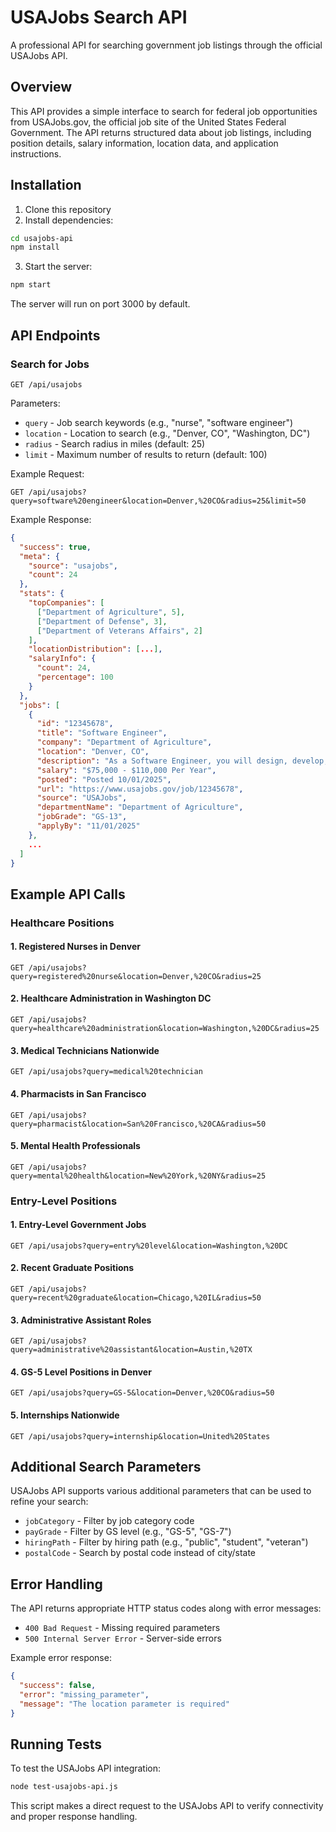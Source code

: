 # USAJobs Search API

A professional API for searching government job listings through the official USAJobs API.

## Overview

This API provides a simple interface to search for federal job opportunities from USAJobs.gov, the official job site of the United States Federal Government. The API returns structured data about job listings, including position details, salary information, location data, and application instructions.

## Installation

1. Clone this repository
2. Install dependencies:

```bash
cd usajobs-api
npm install
```

3. Start the server:

```bash
npm start
```

The server will run on port 3000 by default.

## API Endpoints

### Search for Jobs

```
GET /api/usajobs
```

Parameters:
- `query` - Job search keywords (e.g., "nurse", "software engineer")
- `location` - Location to search (e.g., "Denver, CO", "Washington, DC")
- `radius` - Search radius in miles (default: 25)
- `limit` - Maximum number of results to return (default: 100)

Example Request:
```
GET /api/usajobs?query=software%20engineer&location=Denver,%20CO&radius=25&limit=50
```

Example Response:
```json
{
  "success": true,
  "meta": {
    "source": "usajobs",
    "count": 24
  },
  "stats": {
    "topCompanies": [
      ["Department of Agriculture", 5],
      ["Department of Defense", 3],
      ["Department of Veterans Affairs", 2]
    ],
    "locationDistribution": [...],
    "salaryInfo": {
      "count": 24,
      "percentage": 100
    }
  },
  "jobs": [
    {
      "id": "12345678",
      "title": "Software Engineer",
      "company": "Department of Agriculture",
      "location": "Denver, CO",
      "description": "As a Software Engineer, you will design, develop, and maintain...",
      "salary": "$75,000 - $110,000 Per Year",
      "posted": "Posted 10/01/2025",
      "url": "https://www.usajobs.gov/job/12345678",
      "source": "USAJobs",
      "departmentName": "Department of Agriculture",
      "jobGrade": "GS-13",
      "applyBy": "11/01/2025"
    },
    ...
  ]
}
```

## Example API Calls

### Healthcare Positions

#### 1. Registered Nurses in Denver

```
GET /api/usajobs?query=registered%20nurse&location=Denver,%20CO&radius=25
```

#### 2. Healthcare Administration in Washington DC

```
GET /api/usajobs?query=healthcare%20administration&location=Washington,%20DC&radius=25
```

#### 3. Medical Technicians Nationwide

```
GET /api/usajobs?query=medical%20technician
```

#### 4. Pharmacists in San Francisco

```
GET /api/usajobs?query=pharmacist&location=San%20Francisco,%20CA&radius=50
```

#### 5. Mental Health Professionals

```
GET /api/usajobs?query=mental%20health&location=New%20York,%20NY&radius=25
```

### Entry-Level Positions

#### 1. Entry-Level Government Jobs

```
GET /api/usajobs?query=entry%20level&location=Washington,%20DC
```

#### 2. Recent Graduate Positions

```
GET /api/usajobs?query=recent%20graduate&location=Chicago,%20IL&radius=50
```

#### 3. Administrative Assistant Roles

```
GET /api/usajobs?query=administrative%20assistant&location=Austin,%20TX
```

#### 4. GS-5 Level Positions in Denver

```
GET /api/usajobs?query=GS-5&location=Denver,%20CO&radius=50
```

#### 5. Internships Nationwide

```
GET /api/usajobs?query=internship&location=United%20States
```

## Additional Search Parameters

USAJobs API supports various additional parameters that can be used to refine your search:

- `jobCategory` - Filter by job category code
- `payGrade` - Filter by GS level (e.g., "GS-5", "GS-7")
- `hiringPath` - Filter by hiring path (e.g., "public", "student", "veteran")
- `postalCode` - Search by postal code instead of city/state

## Error Handling

The API returns appropriate HTTP status codes along with error messages:

- `400 Bad Request` - Missing required parameters
- `500 Internal Server Error` - Server-side errors

Example error response:
```json
{
  "success": false,
  "error": "missing_parameter",
  "message": "The location parameter is required"
}
```

## Running Tests

To test the USAJobs API integration:

```bash
node test-usajobs-api.js
```

This script makes a direct request to the USAJobs API to verify connectivity and proper response handling.